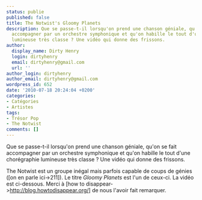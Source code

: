 ```yaml
---
status: publie
published: false
title: The Notwist's Gloomy Planets
description: Que se passe-t-il lorsqu'on prend une chanson géniale, qu'on se fait
  accompagner par un orchestre symphonique et qu'on habille le tout d'une chorégraphie
  lumineuse très classe ? Une vidéo qui donne des frissons.
author:
  display_name: Dirty Henry
  login: dirtyhenry
  email: dirtyhenry@gmail.com
  url: ''
author_login: dirtyhenry
author_email: dirtyhenry@gmail.com
wordpress_id: 652
date: '2010-07-18 20:24:04 +0200'
categories:
- Catégories
- Artistes
tags:
- Trésor Pop
- The Notwist
comments: []
---
```

Que se passe-t-il lorsqu'on prend une chanson géniale, qu'on se fait accompagner par un orchestre symphonique et qu'on habille le tout d'une chorégraphie lumineuse très classe ? Une vidéo qui donne des frissons.

The Notwist est un groupe inégal mais parfois capable de coups de génies ([on en parle ici->211]). Le titre *Gloomy Planets* est l'un de ceux-ci. La vidéo est ci-dessous. Merci à [how to disappear->http://blog.howtodisappear.org/] de nous l'avoir fait remarquer.

<object width="500" height="400"><param name="movie" value="http://www.youtube.com/v/x2qKfzIpoQg&amp;hl=fr_FR&amp;fs=1"></param><param name="allowFullScreen" value="true"></param><param name="allowscriptaccess" value="always"></param><embed src="http://www.youtube.com/v/x2qKfzIpoQg&amp;hl=fr_FR&amp;fs=1" type="application/x-shockwave-flash" allowscriptaccess="always" allowfullscreen="true" width="500" height="400"></embed></object>
